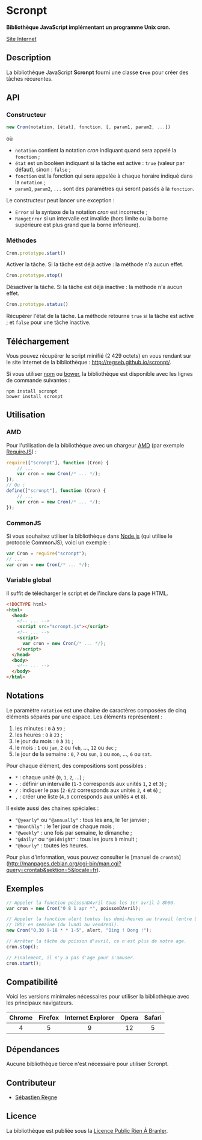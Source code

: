# Scronpt
**Bibliothèque JavaScript implémentant un programme Unix cron.**

[Site Internet](https://regseb.github.io/scronpt)

## Description
La bibliothèque JavaScript **Scronpt** fourni une classe **`Cron`** pour créer
des tâches récurentes.

## API
### Constructeur
```JavaScript
new Cron(notation, [état], fonction, [, param1, param2, ...])
```
où
- `notation` contient la notation *cron* indiquant quand sera appelé la
  `fonction` ;
- `état` est un booléen indiquant si la tâche est active : `true` (valeur par
  défaut), sinon : `false` ;
- `fonction` est la fonction qui sera appelée à chaque horaire indiqué dans la
  `notation` ;
- `param1`, `param2`, `...` sont des paramètres qui seront passés à la
  `fonction`.

Le constructeur peut lancer une exception :
- `Error` si la syntaxe de la notation *cron* est incorrecte ;
- `RangeError` si un intervalle est invalide (hors limite ou la borne supérieure
  est plus grand que la borne inférieure).

### Méthodes
```JavaScript
Cron.prototype.start()
```
Activer la tâche. Si la tâche est déjà active : la méthode n'a aucun effet.

```JavaScript
Cron.prototype.stop()
```
Désactiver la tâche. Si la tâche est déjà inactive : la méthode n'a aucun effet.

```JavaScript
Cron.prototype.status()
```
Récupérer l'état de la tâche. La méthode retourne `true` si la tâche est
active ; et `false` pour une tâche inactive.

## Téléchargement
Vous pouvez récupérer le script minifié (2 429 octets) en vous rendant sur le
site Internet de la bibliothèque : http://regseb.github.io/scronpt/.

Si vous utiliser
[npm](https://www.npmjs.org/package/scronpt "Node Packaged Modules") ou
[bower](http://bower.io/), la bibliothèque est disponible avec les lignes de
commande suivantes :
```
npm install scronpt
bower install scronpt
```

## Utilisation
### AMD
Pour l'utilisation de la bibliothèque avec un chargeur
[AMD](https://github.com/amdjs/amdjs-api "Asynchronous Module Definition") (par
exemple [RequireJS](http://requirejs.org/)) :
```JavaScript
require(["scronpt"], function (Cron) {
    // ...
    var cron = new Cron(/* ... */);
});
// Ou :
define(["scronpt"], function (Cron) {
    // ...
    var cron = new Cron(/* ... */);
});
```

### CommonJS
Si vous souhaitez utiliser la bibliothèque dans [Node.js](http://nodejs.org/)
(qui utilise le protocole CommonJS), voici un exemple :
```JavaScript
var Cron = require("scronpt");
// ...
var cron = new Cron(/* ... */);
```

### Variable global
Il suffit de télécharger le script et de l'inclure dans la page HTML.
```HTML
<!DOCTYPE html>
<html>
  <head>
    <!-- ... -->
    <script src="scronpt.js"></script>
    <!-- ... -->
    <script>
      var cron = new Cron(/* ... */);
    </script>
  </head>
  <body>
    <!-- ... -->
  </body>
</html>
```

## Notations
Le paramètre `notation` est une chaine de caractères composées de cinq éléments
séparés par une espace. Les éléments représentent :

1. les minutes : `0` à `59` ;
2. les heures : `0` à `23` ;
3. le jour du mois : `0` à `31` ;
4. le mois : `1` ou `jan`, `2` ou `feb`, ..., `12` ou `dec` ;
5. le jour de la semaine : `0`, `7` ou `sun`, `1` ou `mon`, ..., `6` ou `sat`.

Pour chaque élément, des compositions sont possibles :
- `*` : chaque unité (`0`, `1`, `2`, ...) ;
- `-` : définir un intervalle (`1-3` corresponds aux unités `1`, `2` et `3`) ;
- `/` : indiquer le pas (`2-6/2` corresponds aux unités `2`, `4` et `6`) ;
- `,` : créer une liste (`4,8` corresponds aux unités `4` et `8`).

Il existe aussi des chaines spéciales :
- `"@yearly"` ou `"@annually"` : tous les ans, le 1er janvier ;
- `"@monthly"` : le 1er jour de chaque mois ;
- `"@weekly"` : une fois par semaine, le dimanche ;
- `"@daily"` ou `"@midnight"` : tous les jours à minuit ;
- `"@hourly"` : toutes les heures.

Pour plus d'information, vous pouvez consulter le [manuel de `crontab`]
(http://manpages.debian.org/cgi-bin/man.cgi?query=crontab&sektion=5&locale=fr).

## Exemples
```JavaScript
// Appeler la fonction poissonDAvril tous les 1er avril à 8h00.
var cron = new Cron("0 8 1 apr *", poissonDAvril);

// Appeler la fonction alert toutes les demi-heures au travail (entre 9h et
// 18h) en semaine (du lundi au vendredi).
new Cron("0,30 9-18 * * 1-5", alert, "Ding ! Dong !");

// Arrêter la tâche du poisson d'avril, ce n'est plus de notre age.
cron.stop();

// Finalement, il n'y a pas d'age pour s'amuser.
cron.start();
```

## Compatibilité
Voici les versions minimales nécessaires pour utiliser la bibliothèque avec les
principaux navigateurs.

 Chrome | Firefox | Internet Explorer | Opera | Safari
:------:|:-------:|:-----------------:|:-----:|:------:
   4    |    5    |         9         |  12   |   5

## Dépendances
Aucune bibliothèque tierce n'est nécessaire pour utiliser Scronpt.

## Contributeur
- [Sébastien Règne](https://github.com/regseb/)

## Licence
La bibliothèque est publiée sous la
[Licence Public Rien À Branler](http://sam.zoy.org/lprab/ "LPRAB").
